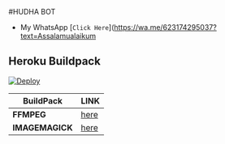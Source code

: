 #HUDHA BOT
* My WhatsApp [`Click Here`](https://wa.me/623174295037?text=Assalamualaikum

## Heroku Buildpack
[![Deploy](https://www.herokucdn.com/deploy/button.svg)](https://heroku.com/deploy?template=https://github.com/MH24gans/BotWa)

| BuildPack | LINK |
|--------|--------|
| **FFMPEG** |[here](https://github.com/jonathanong/heroku-buildpack-ffmpeg-latest) |
| **IMAGEMAGICK** | [here](https://github.com/DuckyTeam/heroku-buildpack-imagemagick) |
